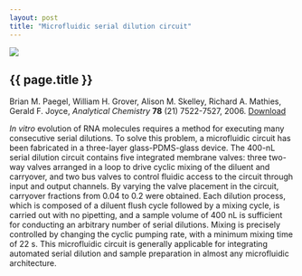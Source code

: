```yaml
---
layout: post
title: "Microfluidic serial dilution circuit"
---
```


[![](http://wgrover.com/images/serial_dilution.gif)](pdfs/serial_dilution.pdf)

{{ page.title }}
----------------

Brian M. Paegel, William H. Grover, Alison M. Skelley, Richard A. Mathies, Gerald F. Joyce, *Analytical Chemistry* **78** (21) 7522-7527, 2006.  [Download](pdfs/serial_dilution.pdf)

*In vitro* evolution of RNA molecules requires a method for executing many consecutive serial dilutions. To solve this problem, a microfluidic circuit has been fabricated in a three-layer glass-PDMS-glass device. The 400-nL serial dilution circuit contains five integrated membrane valves: three two-way valves arranged in a loop to drive cyclic mixing of the diluent and carryover, and two bus valves to control fluidic access to the circuit through input and output channels. By varying the valve placement in the circuit, carryover fractions from 0.04 to 0.2 were obtained. Each dilution process, which is composed of a diluent flush cycle followed by a mixing cycle, is carried out with no pipetting, and a sample volume of 400 nL is sufficient for conducting an arbitrary number of serial dilutions. Mixing is precisely controlled by changing the cyclic pumping rate, with a minimum mixing time of 22 s. This microfluidic circuit is generally applicable for integrating automated serial dilution and sample preparation in almost any microfluidic architecture.
